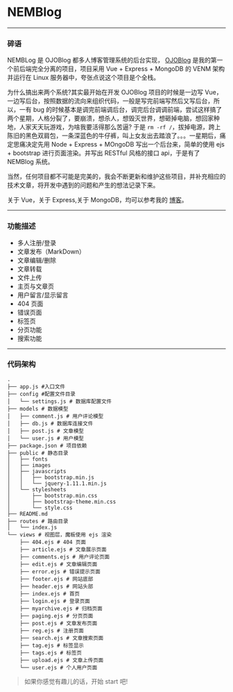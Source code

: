 # NEMBlog


---
### 碎语
NEMBLog 是 OJOBlog 都多人博客管理系统的后台实现， [OJOBlog](https://github.com/onejustone/OJOBlog) 是我的第一个前后端完全分离的项目，项目采用 Vue + Express + MongoDB 的 VENM 架构并运行在 Linux 服务器中，夸张点说这个项目是个全栈。

为什么搞出来两个系统?其实最开始在开发 OJOBlog 项目的时候是一边写 Vue，一边写后台，按照数据的流向来组织代码，一般是写完前端写然后又写后台，所以，一有 bug 的时候基本是调完前端调后台，调完后台调调前端，尝试这样搞了两个星期，人格分裂了，要崩溃，想杀人，想毁灭世界，想砸掉电脑，想回家种地，人家天天玩游戏，为啥我要活得那么苦逼? 于是 `rm -rf /`，拔掉电源，跨上陈旧的黑色双肩包，一条深蓝色的牛仔裤，叫上女友出去踏浪了。。。一星期后，痛定思痛决定先用 Node + Express + MOngoDB 写出一个后台来，简单的使用 ejs + bootstrap 进行页面渲染。并写出 RESTful 风格的接口 api，于是有了 NEMBlog 系统。 

 
 当然，任何项目都不可能是完美的，我会不断更新和维护这些项目，并补充相应的技术文章，将开发中遇到的问题和产生的想法记录下来。

关于 Vue，关于 Express,关于 MongoDB，均可以参考我的 [博客](http://www.onejustone.xyz)。


---
### 功能描述

* 多人注册/登录
* 文章发布（MarkDown）
* 文章编辑/删除
* 文章转载
* 文件上传
* 主页与文章页
* 用户留言/显示留言
* 404 页面
* 错误页面
* 标签页
* 分页功能
* 搜索功能


---
### 代码架构


``` 
.
├── app.js #入口文件
├── config #配置文件目录
│   └── settings.js # 数据库配置文件
├── models # 数据模型
│   ├── comment.js # 用户评论模型
│   ├── db.js # 数据库连接文件
│   ├── post.js # 文章模型
│   └── user.js # 用户模型
├── package.json # 项目依赖
├── public # 静态目录
│   ├── fonts
│   ├── images
│   ├── javascripts
│   │   ├── bootstrap.min.js
│   │   └── jquery-1.11.1.min.js
│   └── stylesheets
│       ├── bootstrap.min.css
│       ├── bootstrap-theme.min.css
│       └── style.css
├── README.md
├── routes # 路由目录
│   └── index.js 
└── views # 视图层，魔板使用 ejs 渲染
    ├── 404.ejs # 404 页面
    ├── article.ejs # 文章展示页面
    ├── comments.ejs # 用户评论页面
    ├── edit.ejs # 文章编辑页面
    ├── error.ejs # 错误提示页面
    ├── footer.ejs # 网站底部
    ├── header.ejs # 网站头部
    ├── index.ejs # 首页
    ├── login.ejs # 登录页面
    ├── myarchive.ejs # 归档页面
    ├── paging.ejs # 分页页面
    ├── post.ejs # 文章发布页面
    ├── reg.ejs # 注册页面
    ├── search.ejs # 文章搜索页面
    ├── tag.ejs # 标签显示
    ├── tags.ejs # 标签页
    ├── upload.ejs # 文章上传页面
    └── user.ejs # 个人用户页面
```

> 如果你感觉有趣儿的话，开始 start 吧!


